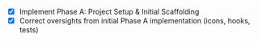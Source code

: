 - [x] Implement Phase A: Project Setup & Initial Scaffolding
- [x] Correct oversights from initial Phase A implementation (icons, hooks, tests)